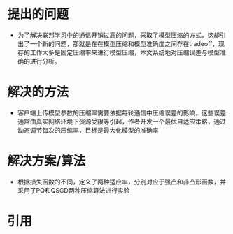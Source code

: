 # 提出的问题
- 为了解决联邦学习中的通信开销过高的问题，采取了模型压缩的方式，这却引出了一个新的问题，那就是在在模型压缩和模型准确度之间存在tradeoff，现存的工作大多是固定压缩率来进行模型压缩，本文系统地对压缩误差与模型准确的进行分析。

# 解决的方法
- 客户端上传模型参数的压缩率需要依据每轮通信中压缩误差的影响，这些误差通常由真实网络环境下资源受限等引起，作者开发一个最优自适应策略，通过动态调节每次的压缩率，目标是最大化模型的准确率

# 解决方案/算法
- 根据损失函数的不同，定义了两种适应率，分别对应于强凸和非凸形函数，并采用了PQ和QSGD两种压缩算法进行实验

# 引用